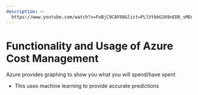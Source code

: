 ```yaml
---
description: >-
  https://www.youtube.com/watch?v=FoBjC9CAF08&list=PLlVtbbG169nED0_vMEniWBQjSoxTsBYS3&index=59
---
```


# Functionality and Usage of Azure Cost Management

Azure provides graphing to show you what you will spend/have spent

* This uses machine learning to provide accurate predictions
